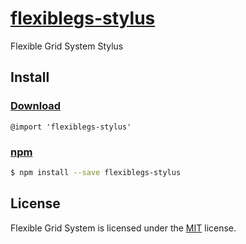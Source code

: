 # [flexiblegs-stylus](https://dnomak.com/flexiblegs/)

Flexible Grid System Stylus

## Install

### [Download](https://raw.githubusercontent.com/flexiblegs/flexiblegs-stylus/master/flexiblegs-stylus.styl)
```styl
@import 'flexiblegs-stylus'
```

### [npm](https://www.npmjs.com/package/flexiblegs-stylus)
```bash
$ npm install --save flexiblegs-stylus
```

## License
Flexible Grid System is licensed under the [MIT](LICENSE) license.
